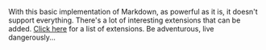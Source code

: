 With this basic implementation of Markdown, as powerful as it is, it doesn't support everything. There's a lot of interesting extensions that can be added. [Click here](https://python-markdown.github.io/extensions/) for a list of extensions.
Be adventurous, live dangerously...
